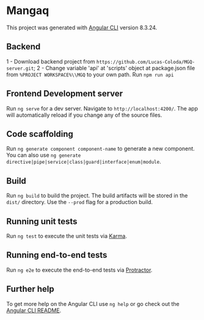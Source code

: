 # Mangaq

This project was generated with [Angular CLI](https://github.com/angular/angular-cli) version 8.3.24.

## Backend

1 - Download backend project from `https://github.com/Lucas-Coloda/MGQ-server.git`;
2 - Change variable 'api' at 'scripts' object at package.json file from `%PROJECT WORKSPACE%\\MGQ` to your own path.
Run `npm run api`  

## Frontend Development server

Run `ng serve` for a dev server. Navigate to `http://localhost:4200/`. The app will automatically reload if you change any of the source files.

## Code scaffolding

Run `ng generate component component-name` to generate a new component. You can also use `ng generate directive|pipe|service|class|guard|interface|enum|module`.

## Build

Run `ng build` to build the project. The build artifacts will be stored in the `dist/` directory. Use the `--prod` flag for a production build.

## Running unit tests

Run `ng test` to execute the unit tests via [Karma](https://karma-runner.github.io).

## Running end-to-end tests

Run `ng e2e` to execute the end-to-end tests via [Protractor](http://www.protractortest.org/).

## Further help

To get more help on the Angular CLI use `ng help` or go check out the [Angular CLI README](https://github.com/angular/angular-cli/blob/master/README.md).
